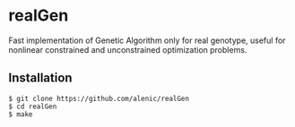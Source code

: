 # realGen
Fast implementation of Genetic Algorithm only for real genotype, useful for nonlinear constrained and unconstrained optimization problems.

## Installation
```
$ git clone https://github.com/alenic/realGen
$ cd realGen
$ make
```
